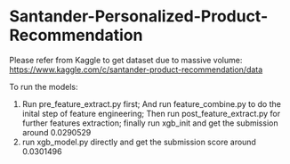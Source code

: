 # Santander-Personalized-Product-Recommendation
Please refer from Kaggle to get dataset due to massive volume: https://www.kaggle.com/c/santander-product-recommendation/data

To run the models:

1. Run pre_feature_extract.py first; And run feature_combine.py to do the inital step of feature engineering; Then run post_feature_extract.py for further features extraction; finally run xgb_init and get the submission around 0.0290529
2. run xgb_model.py directly and get the submission score around 0.0301496
